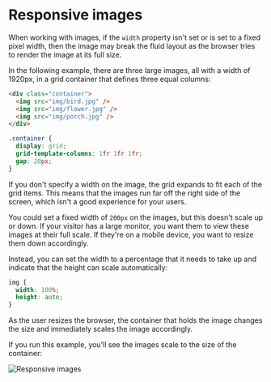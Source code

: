 # Responsive images

When working with images, if the `width` property isn't set or is set to a fixed pixel width, then the image may break the fluid layout as the browser tries to render the image at its full size.

In the following example, there are three large images, all with a width of 1920px, in a grid container that defines three equal columns:

```html
<div class="container">
  <img src="img/bird.jpg" />
  <img src="img/flower.jpg" />
  <img src="img/porch.jpg" />
</div>
```

```css
.container {
  display: grid;
  grid-template-columns: 1fr 1fr 1fr;
  gap: 20px;
}
```

If you don't specify a width on the image, the grid expands to fit each of the grid items. This means that the images run far off the right side of the screen, which isn't a good experience for your users.

You could set a fixed width of `200px` on the images, but this doesn't scale up or down. If your visitor has a large monitor, you want them to view these images at their full scale. If they're on a mobile device, you want to resize them down accordingly.

Instead, you can set the width to a percentage that it needs to take up and indicate that the height can scale automatically:

```css
img {
  width: 100%;
  height: auto;
}
```

As the user resizes the browser, the container that holds the image changes the size and immediately scales the image accordingly.

If you run this example, you'll see the images scale to the size of the container:

![Responsive images](https://user-images.githubusercontent.com/94882786/176827388-fea24260-4661-4ed0-aaf6-3256bff88d22.gif)
